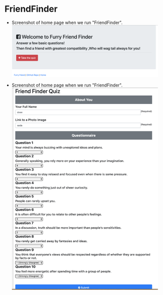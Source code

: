 # FriendFinder
* Screenshot of home page when we run "FriendFinder".
![Friend Finder](https://github.com/DSingh14/FriendFinder/blob/master/app/public/image/Untitled.png)


* Screenshot of home page when we run "FriendFinder".
![Friend Finder](https://github.com/DSingh14/FriendFinder/blob/master/app/public/image/quiz.png)
